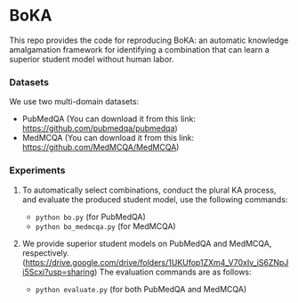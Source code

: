 # BoKA
This repo provides the code for reproducing BoKA: an automatic knowledge amalgamation framework for identifying a combination that can learn a superior student model without human labor.

### Datasets
We use two multi-domain datasets: 
  - PubMedQA (You can download it from this link: https://github.com/pubmedqa/pubmedqa)
  - MedMCQA (You can download it from this link: https://github.com/MedMCQA/MedMCQA)

### Experiments
1. To automatically select combinations, conduct the plural KA process, and evaluate the produced student model, use the following commands:
    - `python bo.py` (for PubMedQA)
    - `python bo_medmcqa.py` (for MedMCQA)
    
2. We provide superior student models on PubMedQA and MedMCQA, respectively. (https://drive.google.com/drive/folders/1UKUfop1ZXm4_V70xIv_iS6ZNpJi5Scxi?usp=sharing) The evaluation commands are as follows:
    - `python evaluate.py` (for both PubMedQA and MedMCQA)


